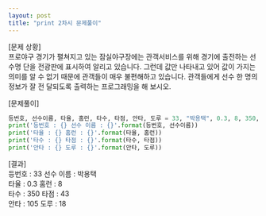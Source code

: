 ```yaml
---
layout: post
title: "print 2차시 문제풀이" 
---
```


[문제 상황]  
프로야구 경기가 펼쳐지고 있는 잠실야구장에는 관객서비스를 위해 경기에 출전하는 선수명
단을 전광판에 표시하여 알리고 있습니다. 그런데 값만 나타내고 있어 값이 가지는 의미를 알
수 없기 때문에 관객들이 매우 불편해하고 있습니다. 관객들에게 선수 한 명의 정보가 잘 전
달되도록 출력하는 프로그래밍을 해 보시오.

[문제풀이]
~~~python
등번호, 선수이름, 타율, 홈런, 타수, 타점, 안타, 도루 = 33, "박용택", 0.3, 8, 350, 43, 105, 18
print('등번호 : {} 선수 이름 : {}'.format(등번호, 선수이름))
print('타율 : {} 홈런 : {}'.format(타율, 홈런))
print('타수 : {} 타점 : {}'.format(타수, 타점))
print('안타 : {} 도루 : {}'.format(안타, 도루))
~~~

[결과]  
등번호 : 33 선수 이름 : 박용택  
타율 : 0.3 홈런 : 8  
타수 : 350 타점 : 43  
안타 : 105 도루 : 18  

